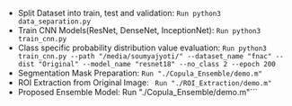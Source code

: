 
* Split Dataset into train, test and validation: ```Run python3 data_separation.py```
* Train CNN Models(ResNet, DenseNet, InceptionNet): ```Run python3 train_cnn.py```
* Class specific probability distribution value evaluation: ```Run python3 train_cnn.py --path "/media/soumyajyoti/" --dataset_name "fnac" --dist "Original" --model_name "resnet18" --no_class 2 --epoch 200```
* Segmentation Mask Preparation: ```Run "./Copula_Ensemble/demo.m"```
* ROI Extraction from Original Image: ``` Run "./ROI_Extraction/demo.m"```
* Proposed Ensemble Model: Run "./Copula_Ensemble/demo.m"```


